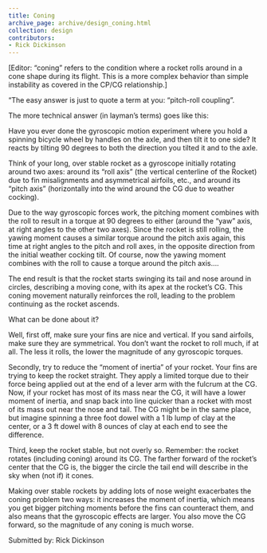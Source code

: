 ```yaml
---
title: Coning
archive_page: archive/design_coning.html
collection: design
contributors:
- Rick Dickinson
---
```

[Editor: “coning” refers to the condition where a rocket rolls around in a cone shape during its flight. This is a more complex behavior than simple instability as covered in the CP/CG relationship.]

“The easy answer is just to quote a term at you: “pitch-roll coupling”.

The more technical answer (in layman’s terms) goes like this:

Have you ever done the gyroscopic motion experiment where you hold a spinning bicycle wheel by handles on the axle, and then tilt it to one side? It reacts by tilting 90 degrees to both the direction you tilted it and to the axle.

Think of your long, over stable rocket as a gyroscope initially rotating around two axes: around its “roll axis” (the vertical centerline of the Rocket) due to fin misalignments and asymmetrical airfoils, etc., and around its “pitch axis” (horizontally into the wind around the CG due to weather cocking).

Due to the way gyroscopic forces work, the pitching moment combines with the roll to result in a torque at 90 degrees to either (around the “yaw” axis, at right angles to the other two axes). Since the rocket is still rolling, the yawing moment causes a similar torque around the pitch axis again, this time at right angles to the pitch and roll axes, in the opposite direction from the initial weather cocking tilt. Of course, now the yawing moment combines with the roll to cause a torque around the pitch axis….

The end result is that the rocket starts swinging its tail and nose around in circles, describing a moving cone, with its apex at the rocket’s CG. This coning movement naturally reinforces the roll, leading to the problem continuing as the rocket ascends.

What can be done about it?

Well, first off, make sure your fins are nice and vertical. If you sand airfoils, make sure they are symmetrical. You don’t want the rocket to roll much, if at all. The less it rolls, the lower the magnitude of any gyroscopic torques.

Secondly, try to reduce the “moment of inertia” of your rocket. Your fins are trying to keep the rocket straight. They apply a limited torque due to their force being applied out at the end of a lever arm with the fulcrum at the CG. Now, if your rocket has most of its mass near the CG, it will have a lower moment of inertia, and snap back into line quicker than a rocket with most of its mass out near the nose and tail. The CG might be in the same place, but imagine spinning a three foot dowel with a 1 lb lump of clay at the center, or a 3 ft dowel with 8 ounces of clay at each end to see the difference.

Third, keep the rocket stable, but not overly so. Remember: the rocket rotates (including coning) around its CG. The farther forward of the rocket’s center that the CG is, the bigger the circle the tail end will describe in the sky when (not if) it cones.

Making over stable rockets by adding lots of nose weight exacerbates the coning problem two ways: it increases the moment of inertia, which means you get bigger pitching moments before the fins can counteract them, and also means that the gyroscopic effects are larger. You also move the CG forward, so the magnitude of any coning is much worse.

Submitted by: Rick Dickinson

